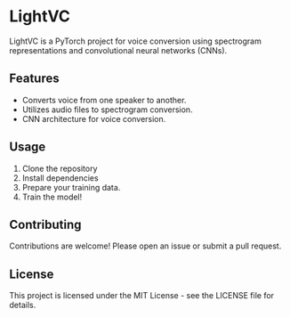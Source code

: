 # LightVC

LightVC is a PyTorch project for voice conversion using spectrogram representations and convolutional neural networks (CNNs).

## Features
- Converts voice from one speaker to another.
- Utilizes audio files to spectrogram conversion.
- CNN architecture for voice conversion.

## Usage
1. Clone the repository
2. Install dependencies
3. Prepare your training data.
4. Train the model!

## Contributing
Contributions are welcome! Please open an issue or submit a pull request.

## License
This project is licensed under the MIT License - see the LICENSE file for details.